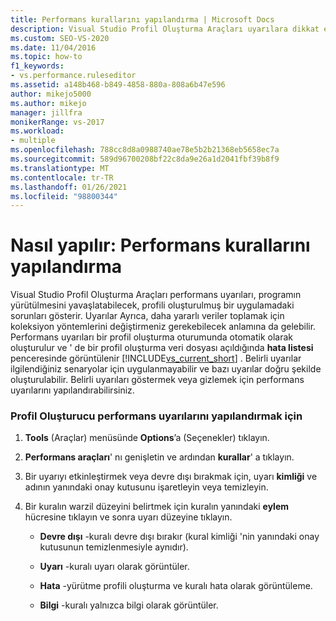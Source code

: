 ```yaml
---
title: Performans kurallarını yapılandırma | Microsoft Docs
description: Visual Studio Profil Oluşturma Araçları uyarılara dikkat edin. Bu, size daha iyi koleksiyon yöntemlerine yol açabilir. Bunları Hata Listesi penceresinde bulabilirsiniz.
ms.custom: SEO-VS-2020
ms.date: 11/04/2016
ms.topic: how-to
f1_keywords:
- vs.performance.ruleseditor
ms.assetid: a148b468-b849-4858-880a-808a6b47e596
author: mikejo5000
ms.author: mikejo
manager: jillfra
monikerRange: vs-2017
ms.workload:
- multiple
ms.openlocfilehash: 788cc8d8a0988740ae78e5b2b21368eb5658ec7a
ms.sourcegitcommit: 589d96700208bf22c8da9e26a1d2041fbf39b8f9
ms.translationtype: MT
ms.contentlocale: tr-TR
ms.lasthandoff: 01/26/2021
ms.locfileid: "98800344"
---
```

# <a name="how-to-configure-performance-rules"></a>Nasıl yapılır: Performans kurallarını yapılandırma
Visual Studio Profil Oluşturma Araçları performans uyarıları, programın yürütülmesini yavaşlatabilecek, profili oluşturulmuş bir uygulamadaki sorunları gösterir. Uyarılar Ayrıca, daha yararlı veriler toplamak için koleksiyon yöntemlerini değiştirmeniz gerekebilecek anlamına da gelebilir. Performans uyarıları bir profil oluşturma oturumunda otomatik olarak oluşturulur ve ' de bir profil oluşturma veri dosyası açıldığında **hata listesi** penceresinde görüntülenir [!INCLUDE[vs_current_short](../code-quality/includes/vs_current_short_md.md)] . Belirli uyarılar ilgilendiğiniz senaryolar için uygulanmayabilir ve bazı uyarılar doğru şekilde oluşturulabilir. Belirli uyarıları göstermek veya gizlemek için performans uyarılarını yapılandırabilirsiniz.

### <a name="to-configure-profiler-performance-warnings"></a>Profil Oluşturucu performans uyarılarını yapılandırmak için

1. **Tools** (Araçlar) menüsünde **Options**’a (Seçenekler) tıklayın.

2. **Performans araçları**' nı genişletin ve ardından **kurallar**' a tıklayın.

3. Bir uyarıyı etkinleştirmek veya devre dışı bırakmak için, uyarı **kimliği** ve adının yanındaki onay kutusunu işaretleyin veya temizleyin.

4. Bir kuralın warzil düzeyini belirtmek için kuralın yanındaki **eylem** hücresine tıklayın ve sonra uyarı düzeyine tıklayın.

    - **Devre dışı** -kuralı devre dışı bırakır (kural kimliği 'nin yanındaki onay kutusunun temizlenmesiyle aynıdır).

    - **Uyarı** -kuralı uyarı olarak görüntüler.

    - **Hata** -yürütme profili oluşturma ve kuralı hata olarak görüntüleme.

    - **Bilgi** -kuralı yalnızca bilgi olarak görüntüler.

